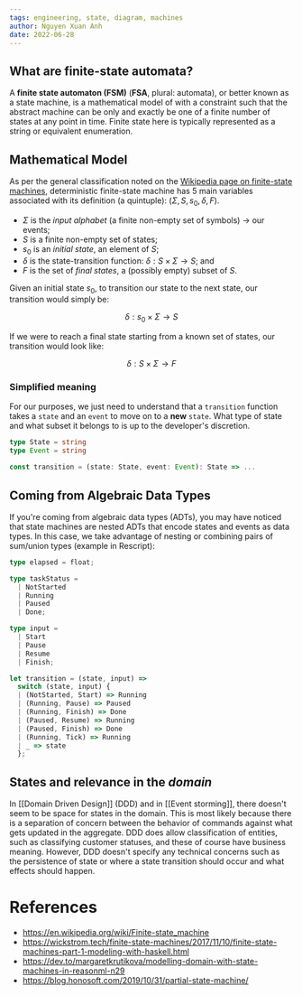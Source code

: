 ```yaml
---
tags: engineering, state, diagram, machines
author: Nguyen Xuan Anh
date: 2022-06-28
---
```


## What are finite-state automata?

A **finite state automaton (FSM)** (**FSA**, plural: automata), or better known as a state machine, is a mathematical model of with a constraint such that the abstract machine can be only and exactly be one of a finite number of states at any point in time. Finite state here is typically represented as a string or equivalent enumeration.

## Mathematical Model

As per the general classification noted on the [Wikipedia page on finite-state machines](https://en.wikipedia.org/wiki/Finite-state_machine), deterministic finite-state machine has 5 main variables associated with its definition (a quintuple): $(\Sigma, S, s_0, \delta, F)$.

- $\Sigma$ is the _input alphabet_ (a finite non-empty set of symbols) -> our events;
- $S$ is a finite non-empty set of states;
- $s_0$ is an _initial state_, an element of $S$;
- $\delta$ is the state-transition function: $\delta: S \times \Sigma \rightarrow S$; and
- $F$ is the set of _final states_, a (possibly empty) subset of $S$.

Given an initial state $s_0$, to transition our state to the next state, our transition would simply be:

$$
\delta: s_0 \times \Sigma \rightarrow S
$$

If we were to reach a final state starting from a known set of states, our transition would look like:

$$
\delta: S \times \Sigma \rightarrow F
$$

### Simplified meaning

For our purposes, we just need to understand that a `transition` function takes a `state` and an `event` to move on to a **new** `state`. What type of state and what subset it belongs to is up to the developer's discretion.

```typescript
type State = string
type Event = string

const transition = (state: State, event: Event): State => ...
```

## Coming from Algebraic Data Types

If you're coming from algebraic data types (ADTs), you may have noticed that state machines are nested ADTs that encode states and events as data types. In this case, we take advantage of nesting or combining pairs of sum/union types (example in Rescript):

```typescript
type elapsed = float;

type taskStatus =
  | NotStarted
  | Running
  | Paused
  | Done;

type input =
  | Start
  | Pause
  | Resume
  | Finish;

let transition = (state, input) =>
  switch (state, input) {
  | (NotStarted, Start) => Running
  | (Running, Pause) => Paused
  | (Running, Finish) => Done
  | (Paused, Resume) => Running
  | (Paused, Finish) => Done
  | (Running, Tick) => Running
  | _ => state
  };
```

## States and relevance in the _domain_

In [[Domain Driven Design]] (DDD) and in [[Event storming]], there doesn't seem to be space for states in the domain. This is most likely because there is a separation of concern between the behavior of commands against what gets updated in the aggregate. DDD does allow classification of entities, such as classifying customer statuses, and these of course have business meaning. However, DDD doesn't specify any technical concerns such as the persistence of state or where a state transition should occur and what effects should happen.

# References

- https://en.wikipedia.org/wiki/Finite-state_machine
- https://wickstrom.tech/finite-state-machines/2017/11/10/finite-state-machines-part-1-modeling-with-haskell.html
- https://dev.to/margaretkrutikova/modelling-domain-with-state-machines-in-reasonml-n29
- https://blog.honosoft.com/2019/10/31/partial-state-machine/
